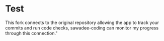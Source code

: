 # Test

This fork connects to the original repository allowing the app to track your commits and run code checks, sawadee-coding can monitor my progress through this connection."